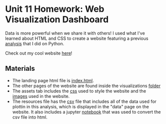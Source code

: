 # Unit 11 Homework: Web Visualization Dashboard

Data is more powerful when we share it with others! I used what I've learned about HTML and CSS to create a website featuring a previous [analysis](https://github.com/sheylaperez96/python-api-challenge) that I did on Python.

Check out my cool website [here](https://sheylaperez96.github.io/Web-Design-Challenge/)!

## Materials
- The landing page html file is [index.html](/index.html).
- The other pages of the website are found inside the visualizations [folder](/visualizations/)
- The assets tab includes the [css](/assets/css/style.css) used to style the website and the [images](/assets/images/) used in the website.
- The resources file has the [csv](/Resources/cities.csv) file that includes all of the data used for plottin in this analysis, which is displayed in the "data" page on the website. It also includes a jupyter [notebook](/Resources/convertToHTML.ipynb) that was used to convert the csv file into html.



